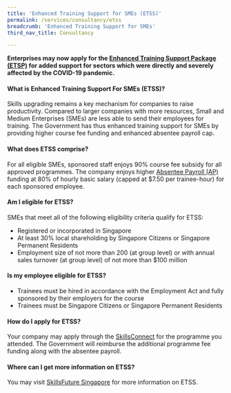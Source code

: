 ```yaml
---
title: 'Enhanced Training Support for SMEs (ETSS)'
permalink: /services/consultancy/etss
breadcrumb: 'Enhanced Training Support for SMEs'
third_nav_title: Consultancy

---
```


<b>Enterprises may now apply for the <a href="/services/consultancy/enhanced-training-support-package-etsp">Enhanced Training Support Package (ETSP)</a> for added support for sectors which were directly and severely affected by the COVID-19 pandemic.</b>

<h4>What is Enhanced Training Support For SMEs (ETSS)?</h4>
<p>Skills upgrading remains a key mechanism for companies to raise productivity. Compared to larger companies with more resources, Small and Medium Enterprises (SMEs) are less able to send their employees for training.  The Government has thus enhanced training support for SMEs by providing higher course fee funding and enhanced absentee payroll cap.</p>

<h4>What does ETSS comprise?</h4>
<p>For all eligible SMEs, sponsored staff enjoys 90% course fee subsidy for all approved programmes. The company enjoys higher <a href="/services/consultancy/absentee-payroll-ap">Absentee Payroll (AP)</a> funding at 80% of hourly basic salary (capped at $7.50 per trainee-hour) for each sponsored employee.</p>

<h4>Am I eligible for ETSS?</h4>
<p>SMEs that meet all of the following eligibility criteria qualify for ETSS:</p>
<ul>
  <li>Registered or incorporated in Singapore</li>
  <li>At least 30% local shareholding by Singapore Citizens or Singapore Permanent Residents</li>
  <li>Employment size of not more than 200 (at group level) or with annual sales turnover (at group level) of not more than $100 million</li>
  </ul>

<h4>Is my employee eligible for ETSS?</h4>
<ul>
  <li>Trainees must be hired in accordance with the Employment Act and fully sponsored by their employers for the course</li>
  <li>Trainees must be Singapore Citizens or Singapore Permanent Residents</li>
  </ul>

<h4>How do I apply for ETSS?</h4>
<p>Your company may apply through the <a href="https://www.skillsconnect.gov.sg/sop/portal/">SkillsConnect</a> for the programme you attended. The Government will reimburse the additional programme fee funding along with the absentee payroll.</p>

<h4>Where can I get more information on ETSS?</h4>
<p>You may visit <a href="https://www.ssg.gov.sg/programmes-and-initiatives/funding/enhanced-training-support-for-smes1.html">SkillsFuture Singapore</a> for more information on ETSS.</p>
